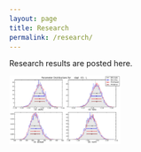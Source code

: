 ```yaml
---
layout: page
title: Research
permalink: /research/
---
```


Research results are posted here.

<p>
<img src="https://github.com/mtbk24/bn080916009/blob/master/images/sbpl_-01-_L__ParamDistribution.pdf
" style="width: 200px;"/>
 <em> </em>
</p>
